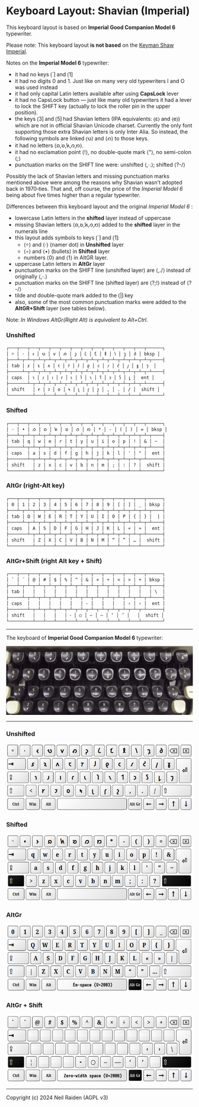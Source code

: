 # Keyboard Layout: Shavian (Imperial)

This keyboard layout is based on __Imperial Good Companion Model 6__ typewriter.

Please note: This keyboard layout **is not based** on the [Keyman Shaw Imperial](https://keyman.com/keyboards/english_shavian_igc).

Notes on the __Imperial Model 6__ typewriter:

* it had no keys ⟮`⟯ and ⟮1⟯
* it had no digits 0 and 1. Just like on many very old typewriters I and O was used instead
* it had only capital Latin letters available after using **CapsLock** lever
* it had no CapsLock button — just like many old typewriters it had a lever to lock the SHIFT key (actually to lock the roller pin in the upper position).
* the keys ⟮3⟯ and ⟮5⟯ had Shavian letters (IPA equivalents: ⟨ɛ⟩ and ⟨e⟩) which are not in official Shavian Unicode charset. Currently the only font supporting those extra Shavian letters is only Inter Alia. So instead, the following symbols are linked ⟨𐑻⟩ and ⟨𐑺⟩ to those keys.
* it had no letters ⟨𐑸,𐑹,𐑿,𐑼,𐑽⟩.
* it had no exclamation point ⟨!⟩, no double-quote mark ⟨"⟩, no semi-colon ⟨;⟩
* punctuation marks on the SHIFT line were: unshifted ⟨,·.⟩; shifted ⟨?-/⟩

Possibly the lack of Shavian letters and missing punctuation marks mentioned above were among the reasons why Shavian wasn't adopted back in 1970‐ties. That and, off course, the price of the _Imperial Model 6_ being about five times higher than a regular typewriter.

Differences between this keyboard layout and the original _Imperial Model 6_ :

* lowercase Latin letters in the **shifted** layer instead of uppercase
* missing Shavian letters ⟨𐑸,𐑹,𐑿,𐑼,𐑽⟩ added to the **shifted** layer in the numerals line 
* this layout adds symbols to keys ⟮`⟯ and ⟮1⟯:
    - ⟨⸰⟩ and ⟨·⟩ (namer dot) in **Unshifted** layer
	- ⟨◦⟩ and ⟨•⟩ (bullets) in **Shifted** layer
	- numbers ⟨0⟩ and ⟨1⟩ in AltGR layer.
* uppercase Latin letters in **AltGr** layer
* punctuation marks on the SHIFT line (unshifted layer) are ⟨,./⟩ instead of originally ⟨,·.⟩
* punctuation marks on the SHIFT line (shifted layer) are ⟨?;!⟩ instead of ⟨?-/⟩
* tilde and double-quote mark added to the ⟮\|⟯ key
* also, some of the most common punctuation marks were added to the **AltGR+Shift** layer (see tables below).

Note: *In Windows AltGr(Right Alt) is equivalent to Alt+Ctrl.*


### Unshifted
```
┌───┬───┬───┬───┬───┬───┬───┬───┬───┬───┬───┬───┬───┬──────┐
│ ⸰ │ · │ 𐑬 │ 𐑻 │ 𐑫 │ 𐑺 │ 𐑜 │ 𐑖 │ 𐑗 │ 𐑙 │ 𐑘 │ 𐑡 │ 𐑔 │ bksp │
├───┴─┬─┴─┬─┴─┬─┴─┬─┴─┬─┴─┬─┴─┬─┴─┬─┴─┬─┴─┬─┴─┬─┴─┬─┴─┬────┤
│ tab │ 𐑭 │ 𐑷 │ 𐑵 │ 𐑱 │ 𐑳 │ 𐑓 │ 𐑞 │ 𐑤 │ 𐑥 │ 𐑒 │ 𐑢 │ 𐑣 │ 𐑠  │
├─────┴─┬─┴─┬─┴─┬─┴─┬─┴─┬─┴─┬─┴─┬─┴─┬─┴─┬─┴─┬─┴─┬─┴─┬─┴────┤
│ caps  │ 𐑪 │ 𐑨 │ 𐑦 │ 𐑩 │ 𐑧 │ 𐑐 │ 𐑯 │ 𐑑 │ 𐑮 │ 𐑕 │ 𐑛 │  ent │
├───────┴─┬─┴─┬─┴─┬─┴─┬─┴─┬─┴─┬─┴─┬─┴─┬─┴─┬─┴─┬─┴─┬─┴──────┤
│ shift   │ 𐑾 │ 𐑲 │ 𐑴 │ 𐑰 │ 𐑚 │ 𐑝 │ 𐑟 │ , │ . │ / │  shift │
└─────────┴───┴───┴───┴───┴───┴───┴───┴───┴───┴───┴────────┘
```

### Shifted
```
┌───┬───┬───┬───┬───┬───┬───┬───┬───┬───┬───┬───┬───┬──────┐
│ ◦ │ • │ 𐑼 │ 𐑸 │ 𐑿 │ 𐑹 │ 𐑼 │ 𐑽 │ * │ - │ ( │ ) │ = │ bksp │
├───┴─┬─┴─┬─┴─┬─┴─┬─┴─┬─┴─┬─┴─┬─┴─┬─┴─┬─┴─┬─┴─┬─┴─┬─┴─┬────┤
│ tab │ q │ w │ e │ r │ t │ y │ u │ i │ o │ p │ ! │ & │ ~  │
├─────┴─┬─┴─┬─┴─┬─┴─┬─┴─┬─┴─┬─┴─┬─┴─┬─┴─┬─┴─┬─┴─┬─┴─┬─┴────┤
│ caps  │ a │ s │ d │ f │ g │ h │ j │ k │ l │ ' │ " │  ent │
├───────┴─┬─┴─┬─┴─┬─┴─┬─┴─┬─┴─┬─┴─┬─┴─┬─┴─┬─┴─┬─┴─┬─┴──────┤
│ shift   │ z │ x │ c │ v │ b │ n │ m │ ; │ : │ ? │  shift │
└─────────┴───┴───┴───┴───┴───┴───┴───┴───┴───┴───┴────────┘
```

### AltGr (right-Alt key)
```
┌───┬───┬───┬───┬───┬───┬───┬───┬───┬───┬───┬───┬───┬──────┐
│ 0 │ 1 │ 2 │ 3 │ 4 │ 5 │ 6 │ 7 │ 8 │ 9 │ [ │ ] │ _ │ bksp │
├───┴─┬─┴─┬─┴─┬─┴─┬─┴─┬─┴─┬─┴─┬─┴─┬─┴─┬─┴─┬─┴─┬─┴─┬─┴─┬────┤
│ tab │ Q │ W │ E │ R │ T │ Y │ U │ I │ O │ P │ { │ } │  | │
├─────┴─┬─┴─┬─┴─┬─┴─┬─┴─┬─┴─┬─┴─┬─┴─┬─┴─┬─┴─┬─┴─┬─┴─┬─┴────┤
│ caps  │ A │ S │ D │ F │ G │ H │ J │ K │ L │ « │ » │  ent │
├───────┴─┬─┴─┬─┴─┬─┴─┬─┴─┬─┴─┬─┴─┬─┴─┬─┴─┬─┴─┬─┴─┬─┴──────┤
│ shift   │ Z │ X │ C │ V │ B │ N │ M │ “ │ ” │ … │  shift │
└─────────┴───┴───┴───┴───┴───┴───┴───┴───┴───┴───┴────────┘
```

### AltGr+Shift (right Alt key + Shift)
```
┌───┬───┬───┬───┬───┬───┬───┬───┬───┬───┬───┬───┬───┬──────┐
│ ` │ ´ │ @ │ # │ $ │ % │ ^ │ & │ × │ ÷ │ < │ > │ + │ bksp │
├───┴─┬─┴─┬─┴─┬─┴─┬─┴─┬─┴─┬─┴─┬─┴─┬─┴─┬─┴─┬─┴─┬─┴─┬─┴─┬────┤
│ tab │   │   │   │   │   │   │   │   │   │   │   │   │ \  │
├─────┴─┬─┴─┬─┴─┬─┴─┬─┴─┬─┴─┬─┴─┬─┴─┬─┴─┬─┴─┬─┴─┬─┴─┬─┴────┤
│ caps  │   │   │   │   │   │ ‐ │   │   │   │ ‹ │ › │  ent │
├───────┴─┬─┴─┬─┴─┬─┴─┬─┴─┬─┴─┬─┴─┬─┴─┬─┴─┬─┴─┬─┴─┬─┴──────┤
│ shift   │   │   │   │ ⁃ │ ○ │ – │ — │ ‘ │ ’ │   │  shift │
└─────────┴───┴───┴───┴───┴───┴───┴───┴───┴───┴───┴────────┘
```
-----

The keyboard of **Imperial Good Companion Model 6** typewriter:

![Imperial Good Companion Model 6](ShawImp-Model6_keyboard.jpg)

-----

### Unshifted

![](ShawImp1.png)

### Shifted

![](ShawImp2.png)

### AltGr

![](ShawImp3.png)

### AltGr + Shift

![](ShawImp4.png)


-----
Copyright (c) 2024 Neil Raiden (AGPL v3)
